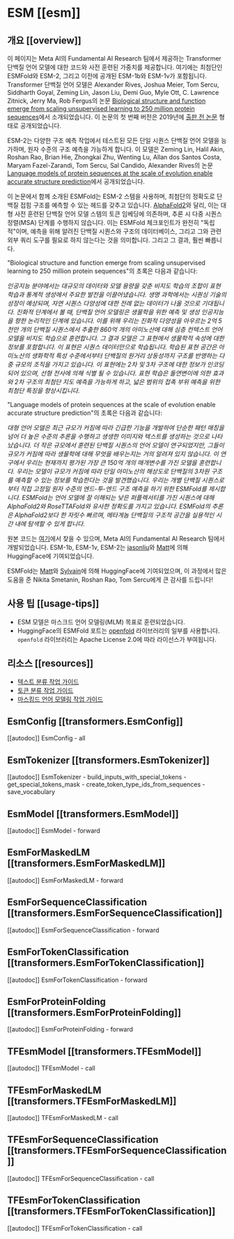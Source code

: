 <!--Copyright 2022 The HuggingFace Team. All rights reserved.

Licensed under the Apache License, Version 2.0 (the "License"); you may not use this file except in compliance with
the License. You may obtain a copy of the License at

http://www.apache.org/licenses/LICENSE-2.0

Unless required by applicable law or agreed to in writing, software distributed under the License is distributed on
an "AS IS" BASIS, WITHOUT WARRANTIES OR CONDITIONS OF ANY KIND, either express or implied. See the License for the
specific language governing permissions and limitations under the License.

⚠️ Note that this file is in Markdown but contain specific syntax for our doc-builder (similar to MDX) that may not be
rendered properly in your Markdown viewer.

-->

# ESM [[esm]]

## 개요 [[overview]]

이 페이지는 Meta AI의 Fundamental AI Research 팀에서 제공하는 Transformer 단백질 언어 모델에 대한 코드와 사전 훈련된 가중치를 제공합니다. 여기에는 최첨단인 ESMFold와 ESM-2, 그리고 이전에 공개된 ESM-1b와 ESM-1v가 포함됩니다. Transformer 단백질 언어 모델은 Alexander Rives, Joshua Meier, Tom Sercu, Siddharth Goyal, Zeming Lin, Jason Liu, Demi Guo, Myle Ott, C. Lawrence Zitnick, Jerry Ma, Rob Fergus의 논문 [Biological structure and function emerge from scaling unsupervised learning to 250 million protein sequences](https://www.pnas.org/content/118/15/e2016239118)에서 소개되었습니다. 이 논문의 첫 번째 버전은 2019년에 [출판 전 논문](https://www.biorxiv.org/content/10.1101/622803v1?versioned=true) 형태로 공개되었습니다.

ESM-2는 다양한 구조 예측 작업에서 테스트된 모든 단일 시퀀스 단백질 언어 모델을 능가하며, 원자 수준의 구조 예측을 가능하게 합니다. 이 모델은 Zeming Lin, Halil Akin, Roshan Rao, Brian Hie, Zhongkai Zhu, Wenting Lu, Allan dos Santos Costa, Maryam Fazel-Zarandi, Tom Sercu, Sal Candido, Alexander Rives의 논문 [Language models of protein sequences at the scale of evolution enable accurate structure prediction](https://doi.org/10.1101/2022.07.20.500902)에서 공개되었습니다.

이 논문에서 함께 소개된 ESMFold는 ESM-2 스템을 사용하며, 최첨단의 정확도로 단백질 접힘 구조를 예측할 수 있는 헤드를 갖추고 있습니다. [AlphaFold2](https://www.nature.com/articles/s41586-021-03819-2)와 달리, 이는 대형 사전 훈련된 단백질 언어 모델 스템의 토큰 임베딩에 의존하며, 추론 시 다중 시퀀스 정렬(MSA) 단계를 수행하지 않습니다. 이는 ESMFold 체크포인트가 완전히 "독립적"이며, 예측을 위해 알려진 단백질 시퀀스와 구조의 데이터베이스, 그리고 그와 관련 외부 쿼리 도구를 필요로 하지 않는다는 것을 의미합니다. 그리고 그 결과, 훨씬 빠릅니다.

"Biological structure and function emerge from scaling unsupervised learning to 250 million protein sequences"의 초록은 다음과 같습니다:

*인공지능 분야에서는 대규모의 데이터와 모델 용량을 갖춘 비지도 학습의 조합이 표현 학습과 통계적 생성에서 주요한 발전을 이끌어냈습니다. 생명 과학에서는 시퀀싱 기술의 성장이 예상되며, 자연 시퀀스 다양성에 대한 전례 없는 데이터가 나올 것으로 기대됩니다. 진화적 단계에서 볼 때, 단백질 언어 모델링은 생물학을 위한 예측 및 생성 인공지능을 향한 논리적인 단계에 있습니다. 이를 위해 우리는 진화적 다양성을 아우르는 2억 5천만 개의 단백질 시퀀스에서 추출한 860억 개의 아미노산에 대해 심층 컨텍스트 언어 모델을 비지도 학습으로 훈련합니다. 그 결과 모델은 그 표현에서 생물학적 속성에 대한 정보를 포함합니다. 이 표현은 시퀀스 데이터만으로 학습됩니다. 학습된 표현 공간은 아미노산의 생화학적 특성 수준에서부터 단백질의 원거리 상동성까지 구조를 반영하는 다중 규모의 조직을 가지고 있습니다. 이 표현에는 2차 및 3차 구조에 대한 정보가 인코딩되어 있으며, 선형 전사에 의해 식별 될 수 있습니다. 표현 학습은 돌연변이에 의한 효과와 2차 구조의 최첨단 지도 예측을 가능하게 하고, 넓은 범위의 접촉 부위 예측을 위한 최첨단 특징을 향상시킵니다.*

"Language models of protein sequences at the scale of evolution enable accurate structure prediction"의 초록은 다음과 같습니다:

*대형 언어 모델은 최근 규모가 커짐에 따라 긴급한 기능을 개발하여 단순한 패턴 매칭을 넘어 더 높은 수준의 추론을 수행하고 생생한 이미지와 텍스트를 생성하는 것으로 나타났습니다. 더 작은 규모에서 훈련된 단백질 시퀀스의 언어 모델이 연구되었지만, 그들이 규모가 커짐에 따라 생물학에 대해 무엇을 배우는지는 거의 알려져 있지 않습니다. 이 연구에서 우리는 현재까지 평가된 가장 큰 150억 개의 매개변수를 가진 모델을 훈련합니다. 우리는 모델이 규모가 커짐에 따라 단일 아미노산의 해상도로 단백질의 3차원 구조를 예측할 수 있는 정보를 학습한다는 것을 발견했습니다. 우리는 개별 단백질 시퀀스로부터 직접 고정밀 원자 수준의 엔드-투-엔드 구조 예측을 하기 위한 ESMFold를 제시합니다. ESMFold는 언어 모델에 잘 이해되는 낮은 퍼플렉서티를 가진 시퀀스에 대해 AlphaFold2와 RoseTTAFold와 유사한 정확도를 가지고 있습니다. ESMFold의 추론은 AlphaFold2보다 한 자릿수 빠르며, 메타게놈 단백질의 구조적 공간을 실용적인 시간 내에 탐색할 수 있게 합니다.*

원본 코드는 [여기](https://github.com/facebookresearch/esm)에서 찾을 수 있으며, Meta AI의 Fundamental AI Research 팀에서 개발되었습니다. ESM-1b, ESM-1v, ESM-2는 [jasonliu](https://huggingface.co/jasonliu)와 [Matt](https://huggingface.co/Rocketknight1)에 의해 HuggingFace에 기여되었습니다.

ESMFold는 [Matt](https://huggingface.co/Rocketknight1)와 [Sylvain](https://huggingface.co/sgugger)에 의해 HuggingFace에 기여되었으며, 이 과정에서 많은 도움을 준 Nikita Smetanin, Roshan Rao, Tom Sercu에게 큰 감사를 드립니다!

## 사용 팁 [[usage-tips]]

- ESM 모델은 마스크드 언어 모델링(MLM) 목표로 훈련되었습니다.
- HuggingFace의 ESMFold 포트는 [openfold](https://github.com/aqlaboratory/openfold) 라이브러리의 일부를 사용합니다. `openfold` 라이브러리는 Apache License 2.0에 따라 라이선스가 부여됩니다.

## 리소스 [[resources]]

- [텍스트 분류 작업 가이드](../tasks/sequence_classification)
- [토큰 분류 작업 가이드](../tasks/token_classification)
- [마스킹드 언어 모델링 작업 가이드](../tasks/masked_language_modeling)

## EsmConfig [[transformers.EsmConfig]]

[[autodoc]] EsmConfig
    - all

## EsmTokenizer [[transformers.EsmTokenizer]]

[[autodoc]] EsmTokenizer
    - build_inputs_with_special_tokens
    - get_special_tokens_mask
    - create_token_type_ids_from_sequences
    - save_vocabulary

<frameworkcontent>
<pt>

## EsmModel [[transformers.EsmModel]]

[[autodoc]] EsmModel
    - forward

## EsmForMaskedLM [[transformers.EsmForMaskedLM]]

[[autodoc]] EsmForMaskedLM
    - forward

## EsmForSequenceClassification [[transformers.EsmForSequenceClassification]]

[[autodoc]] EsmForSequenceClassification
    - forward

## EsmForTokenClassification [[transformers.EsmForTokenClassification]]

[[autodoc]] EsmForTokenClassification
    - forward

## EsmForProteinFolding [[transformers.EsmForProteinFolding]]

[[autodoc]] EsmForProteinFolding
    - forward

</pt>
<tf>

## TFEsmModel [[transformers.TFEsmModel]]

[[autodoc]] TFEsmModel
    - call

## TFEsmForMaskedLM [[transformers.TFEsmForMaskedLM]]

[[autodoc]] TFEsmForMaskedLM
    - call

## TFEsmForSequenceClassification [[transformers.TFEsmForSequenceClassification]]

[[autodoc]] TFEsmForSequenceClassification
    - call

## TFEsmForTokenClassification [[transformers.TFEsmForTokenClassification]]

[[autodoc]] TFEsmForTokenClassification
    - call

</tf>
</frameworkcontent>

